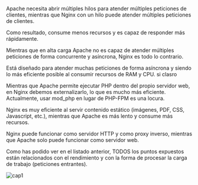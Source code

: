 Apache necesita abrir múltiples hilos para atender múltiples peticiones de clientes, mientras que Nginx con un hilo puede atender múltiples peticiones de clientes. 

Como resultado, consume menos recursos y es capaz de responder más rápidamente.

Mientras que en alta carga Apache no es capaz de atender múltiples peticiones de forma concurrente y asíncrona, Nginx es todo lo contrario.

Está diseñado para atender muchas peticiones de forma asíncrona y siendo lo más eficiente posible al consumir recursos de RAM y CPU. si  clasro

Mientras que Apache permite ejecutar PHP dentro del propio servidor web, en Nginx debemos externalizarlo, lo que es mucho más eficiente. Actualmente, usar mod_php en lugar de PHP-FPM es una locura.

Nginx es muy eficiente al servir contenido estático (imágenes, PDF, CSS, Javascript, etc.), mientras que Apache es más lento y consume más recursos.

Nginx puede funcionar como servidor HTTP y como proxy inverso, mientras que Apache solo puede funcionar como servidor web.

Como has podido ver en el listado anterior, TODOS los puntos expuestos están relacionados con el rendimiento y con la forma de procesar la carga de trabajo (peticiones entrantes).


![cap1](Cap1.png)
